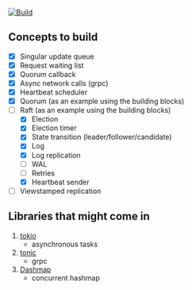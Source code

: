 [![Build](https://github.com/SarthakMakhija/replicate/actions/workflows/build.yml/badge.svg?branch=main)](https://github.com/SarthakMakhija/replicate/actions/workflows/build.yml)

## Concepts to build

- [X] Singular update queue
- [X] Request waiting list
- [X] Quorum callback
- [X] Async network calls (grpc)
- [X] Heartbeat scheduler
- [X] Quorum (as an example using the building blocks)
- [ ] Raft (as an example using the building blocks)
  - [X] Election 
  - [X] Election timer 
  - [X] State transition (leader/follower/candidate) 
  - [X] Log
  - [X] Log replication 
  - [ ] WAL 
  - [ ] Retries
  - [X] Heartbeat sender
- [ ] Viewstamped replication

## Libraries that might come in
1. [tokio](https://tokio.rs/)
   - asynchronous tasks 
2. [tonic](https://github.com/hyperium/tonic)
   - grpc 
3. [Dashmap](https://crates.io/crates/dashmap)
   - concurrent hashmap

